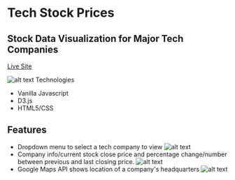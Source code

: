 # Tech Stock Prices

## Stock Data Visualization for Major Tech Companies
[Live Site](https://stantraub.github.io/Tech-Stock-Prices/public/)

![alt text](https://tech-stocks.s3-us-west-1.amazonaws.com/main+site.png)
Technologies
- Vanilla Javascript
- D3.js
- HTML5/CSS

## Features 

- Dropdown menu to select a tech company to view 
![alt text](https://tech-stocks.s3-us-west-1.amazonaws.com/company_dropdown.png)
- Company info/current stock close price and percentage change/number between previous and last closing price.
![alt text](https://tech-stocks.s3-us-west-1.amazonaws.com/company_info.png)
- Google Maps API shows location of a company's headquarters
![alt text](https://tech-stocks.s3-us-west-1.amazonaws.com/company+location.png)






